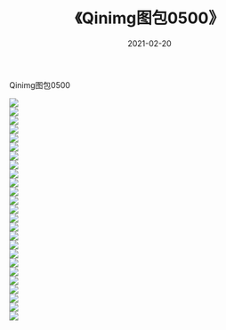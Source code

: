 ﻿---
layout: post
title:  《Qinimg图包0500》
date:   2021-02-20
img: http://imgx.orgx.ga/Qinimg图包/Qinimg图包0500/000.jpg
categories: [美女, 清纯, 唯美]
---

Qinimg图包0500

 ![](http://imgx.orgx.ga/Qinimg图包/Qinimg图包0500/001.jpg) <br>![](http://imgx.orgx.ga/Qinimg图包/Qinimg图包0500/002.jpg) <br>![](http://imgx.orgx.ga/Qinimg图包/Qinimg图包0500/003.jpg) <br>![](http://imgx.orgx.ga/Qinimg图包/Qinimg图包0500/004.jpg) <br>![](http://imgx.orgx.ga/Qinimg图包/Qinimg图包0500/005.jpg) <br>![](http://imgx.orgx.ga/Qinimg图包/Qinimg图包0500/006.jpg) <br>![](http://imgx.orgx.ga/Qinimg图包/Qinimg图包0500/007.jpg) <br>![](http://imgx.orgx.ga/Qinimg图包/Qinimg图包0500/008.jpg) <br>![](http://imgx.orgx.ga/Qinimg图包/Qinimg图包0500/009.jpg) <br>![](http://imgx.orgx.ga/Qinimg图包/Qinimg图包0500/010.jpg) <br>![](http://imgx.orgx.ga/Qinimg图包/Qinimg图包0500/011.jpg) <br>![](http://imgx.orgx.ga/Qinimg图包/Qinimg图包0500/012.jpg) <br>![](http://imgx.orgx.ga/Qinimg图包/Qinimg图包0500/013.jpg) <br>![](http://imgx.orgx.ga/Qinimg图包/Qinimg图包0500/014.jpg) <br>![](http://imgx.orgx.ga/Qinimg图包/Qinimg图包0500/015.jpg) <br>![](http://imgx.orgx.ga/Qinimg图包/Qinimg图包0500/016.jpg) <br>![](http://imgx.orgx.ga/Qinimg图包/Qinimg图包0500/017.jpg) <br>![](http://imgx.orgx.ga/Qinimg图包/Qinimg图包0500/018.jpg) <br>![](http://imgx.orgx.ga/Qinimg图包/Qinimg图包0500/019.jpg) <br>![](http://imgx.orgx.ga/Qinimg图包/Qinimg图包0500/020.jpg) <br>![](http://imgx.orgx.ga/Qinimg图包/Qinimg图包0500/021.jpg) <br>![](http://imgx.orgx.ga/Qinimg图包/Qinimg图包0500/022.jpg) <br>![](http://imgx.orgx.ga/Qinimg图包/Qinimg图包0500/023.jpg) <br>![](http://imgx.orgx.ga/Qinimg图包/Qinimg图包0500/024.jpg) <br>![](http://imgx.orgx.ga/Qinimg图包/Qinimg图包0500/025.jpg) <br>